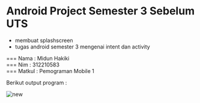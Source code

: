 # Android Project Semester 3 Sebelum UTS

*  membuat splashscreen
*  tugas android semester 3 mengenai intent dan activity

=== Nama    : Midun Hakiki   
=== Nim     : 312210583   
=== Matkul  : Pemograman Mobile 1   

Berikut output program :

![new](https://github.com/adam-webdev/android-project/assets/75572469/c138fc24-0591-4e6d-8ea6-ef67c5b70f1f)

